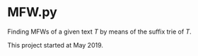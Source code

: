 # MFW.py

Finding MFWs of a given text $T$ by means of the suffix trie of $T$.

This project started at May 2019.
